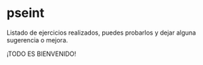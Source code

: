 # pseint
Listado de ejercicios realizados, puedes probarlos y dejar alguna sugerencia o mejora.

¡TODO ES BIENVENIDO!
